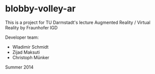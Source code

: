 # blobby-volley-ar
This is a project for TU Darmstadt's lecture Augmented Reality / Virtual Reality by Fraunhofer IGD


Developer team: 

- Wladimir Schmidt
- Zijad Maksuti
- Christoph Münker

Summer 2014
